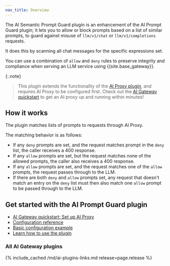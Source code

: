 ```yaml
---
nav_title: Overview
---
```


The AI Semantic Prompt Guard plugin is an enhancement of the AI Prompt Guard plugin; it lets you to allow or block prompts based on a list of similar prompts, to guard against misuse of `llm/v1/chat` or `llm/v1/completions` requests.

It does this by scanning all chat messages for the specific expressions set.

You can use a combination of `allow` and `deny` rules to preserve integrity and compliance when serving an LLM service using {{site.base_gateway}}.

{:.note}
> This plugin extends the functionality of the [AI Proxy plugin](/hub/kong-inc/ai-proxy/), and requires AI Proxy to be configured first. 
Check out the [AI Gateway quickstart](/gateway/latest/get-started/ai-gateway/) to get an AI proxy up and running within minutes!

## How it works

The plugin matches lists of prompts to requests through AI Proxy.

The matching behavior is as follows:
* If any `deny` prompts are set, and the request matches prompt in the `deny` list, the caller receives a 400 response.
* If any `allow` prompts are set, but the request matches none of the allowed prompts, the caller also receives a 400 response.
* If any `allow` prompts are set, and the request matches one of the `allow` prompts, the request passes through to the LLM.
* If there are both `deny` and `allow` prompts set, any request that doesn't match an entry on the `deny` list must then also match one `allow` prompt to be passed through to the LLM.

## Get started with the AI Prompt Guard plugin

* [AI Gateway quickstart: Set up AI Proxy](/gateway/latest/get-started/ai-gateway/)
* [Configuration reference](/hub/kong-inc/ai-semantic-prompt-guard/configuration/)
* [Basic configuration example](/hub/kong-inc/ai-semantic-prompt-guard/how-to/basic-example/)
* [Learn how to use the plugin](/hub/kong-inc/ai-semantic-prompt-guard/how-to/)

### All AI Gateway plugins

{% include_cached /md/ai-plugins-links.md release=page.release %}
